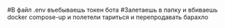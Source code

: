 #В файл .env въебываешь токен бота
#Залетаешь в папку и вбиваешь docker compose-up и полетели тариться и перепродавать барахло
